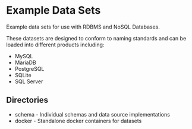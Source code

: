# Example Data Sets

Example data sets for use with RDBMS and NoSQL Databases.

These datasets are designed to conform to naming standards and can be loaded into different products including:
- MySQL
- MariaDB
- PostgreSQL
- SQLite
- SQL Server


## Directories

- schema - Individual schemas and data source implementations
- docker - Standalone docker containers for datasets
